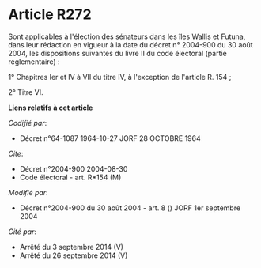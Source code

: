 # Article R272

Sont applicables à l'élection des sénateurs dans les îles Wallis et Futuna, dans leur rédaction en vigueur à la date du
décret n° 2004-900 du 30 août 2004, les dispositions suivantes du livre II du code électoral (partie réglementaire) :

1° Chapitres Ier et IV à VII du titre IV, à l'exception de l'article R. 154 ;

2° Titre VI.

**Liens relatifs à cet article**

_Codifié par_:

  - Décret n°64-1087 1964-10-27 JORF 28 OCTOBRE 1964

_Cite_:

  - Décret n°2004-900 2004-08-30
  - Code électoral - art. R*154 (M)

_Modifié par_:

  - Décret n°2004-900 du 30 août 2004 - art. 8 () JORF 1er septembre 2004

_Cité par_:

  - Arrêté du 3 septembre 2014 (V)
  - Arrêté du 26 septembre 2014 (V)
